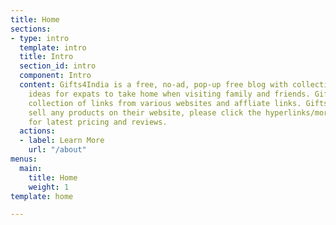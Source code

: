 ```yaml
---
title: Home
sections:
- type: intro
  template: intro
  title: Intro
  section_id: intro
  component: Intro
  content: Gifts4India is a free, no-ad, pop-up free blog with collection of gift
    ideas for expats to take home when visiting family and friends. Gift ideas are
    collection of links from various websites and affliate links. Gifts4India doesn't
    sell any products on their website, please click the hyperlinks/more info buttons
    for latest pricing and reviews.
  actions:
  - label: Learn More
    url: "/about"
menus:
  main:
    title: Home
    weight: 1
template: home

---
```

